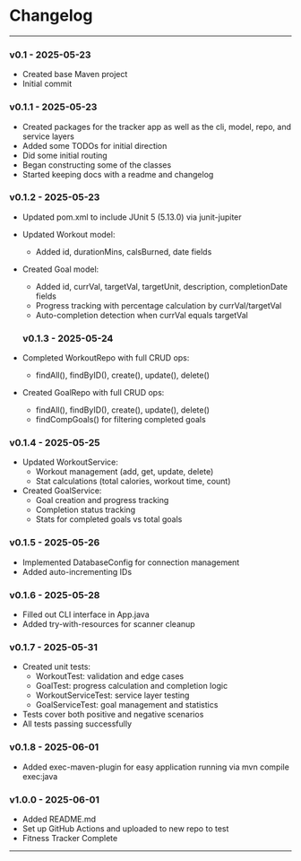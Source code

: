 # Changelog

---

### v0.1 - 2025-05-23 
- Created base Maven project
- Initial commit

### v0.1.1 - 2025-05-23
- Created packages for the tracker app as well as the cli, model, repo, and service layers
- Added some TODOs for initial direction
- Did some initial routing
- Began constructing some of the classes
- Started keeping docs with a readme and changelog

### v0.1.2 - 2025-05-23
- Updated pom.xml to include JUnit 5 (5.13.0) via junit-jupiter
- Updated Workout model:
  - Added id, durationMins, calsBurned, date fields
- Created Goal model:
  - Added id, currVal, targetVal, targetUnit, description, completionDate fields
  - Progress tracking with percentage calculation by currVal/targetVal
  - Auto-completion detection when currVal equals targetVal

  ### v0.1.3 - 2025-05-24
- Completed WorkoutRepo with full CRUD ops:
  - findAll(), findByID(), create(), update(), delete()
- Created GoalRepo with full CRUD ops:
  - findAll(), findByID(), create(), update(), delete()
  - findCompGoals() for filtering completed goals

### v0.1.4 - 2025-05-25
- Updated WorkoutService:
  - Workout management (add, get, update, delete)
  - Stat calculations (total calories, workout time, count)
- Created GoalService:
  - Goal creation and progress tracking
  - Completion status tracking
  - Stats for completed goals vs total goals

### v0.1.5 - 2025-05-26
- Implemented DatabaseConfig for connection management
- Added auto-incrementing IDs

### v0.1.6 - 2025-05-28
- Filled out CLI interface in App.java
- Added try-with-resources for scanner cleanup

### v0.1.7 - 2025-05-31
- Created unit tests:
  - WorkoutTest: validation and edge cases
  - GoalTest: progress calculation and completion logic
  - WorkoutServiceTest: service layer testing
  - GoalServiceTest: goal management and statistics
- Tests cover both positive and negative scenarios
- All tests passing successfully

### v0.1.8 - 2025-06-01
- Added exec-maven-plugin for easy application running via mvn compile exec:java

### v1.0.0 - 2025-06-01
- Added README.md
- Set up GitHub Actions and uploaded to new repo to test
- Fitness Tracker Complete

---